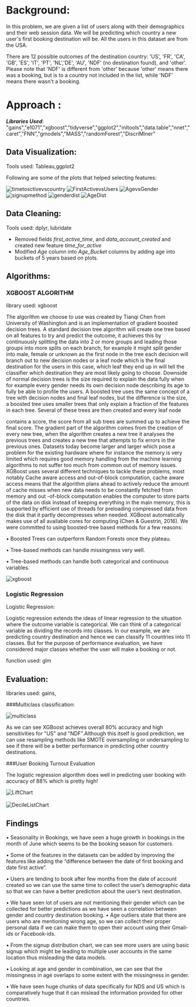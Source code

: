 # Background:

In this problem, we are given a list of users along with their demographics and their web session data.  We will be predicting which country a new user's first booking destination will be. All the users in this dataset are from the USA.

There are 12 possible outcomes of the destination country: 'US', 'FR', 'CA', 'GB', 'ES', 'IT', 'PT', 'NL','DE', 'AU', 'NDF' (no destination found), and 'other'. Please note that 'NDF' is different from 'other' because 'other' means there was a booking, but is to a country not included in the list, while 'NDF' means there wasn't a booking.

# Approach : 

_**Libraries Used**_:
"gains","e1071","xgboost","tidyverse","ggplot2","mltools","data.table","nnet","caret","FNN","gmodels","MASS","randomForest","DiscriMiner"

## Data Visualization:
Tools used: Tableau,ggplot2

Following are some of the plots that helped selecting features:

![timetosctivevscountry](https://raw.githubusercontent.com/TrueCoder1/Airbnb-New-User-Pred/master/plots/Time%20To%20Active%20vs%20Country%20Destination.png)
![FirstActivevsUsers](https://raw.githubusercontent.com/TrueCoder1/Airbnb-New-User-Pred/master/plots/First%20Active%20Year%20vs%20Users.png)
![AgevsGender](https://raw.githubusercontent.com/TrueCoder1/Airbnb-New-User-Pred/master/plots/Age%20vs%20Gender.png)
![signupmethod](https://raw.githubusercontent.com/TrueCoder1/Airbnb-New-User-Pred/master/plots/Signup_method.png)
![genderdist](https://raw.githubusercontent.com/TrueCoder1/Airbnb-New-User-Pred/master/plots/Gender.png)
![AgeDist](https://raw.githubusercontent.com/TrueCoder1/Airbnb-New-User-Pred/master/plots/AgeDist.png)

## Data Cleaning:
Tools used: dplyr, lubridate

* Removed fields _first_active_time_, and _data_account_created_ and created new feature _time_for_active_
* Modified _Age_ column into _Age_Bucket_ columns by adding age into buckets of 5 years based on plots.

## Algorithms:

### XGBOOST ALGORITHM

library used: xgboost

The algorithm we choose to use was created by Tianqi Chen from University of Washington and is an implementation of gradient boosted decision trees. A standard decision tree algorithm will create one tree based on all features to try and predict the outcome, it achieves this by continuously splitting the data into 2 or more groups and leading those groups into more splits on each branch, for example it might split gender into male, female or unknown as the first node in the tree each decision will branch out to new decision nodes or a leaf node which is the final destination for the users in this case, which leaf they end up in will tell the classifier which destination they are most likely going to choose.
Downside of normal decision trees is the size required to explain the data fully when for example every gender needs its own decision node describing its age to fully be able to profile the users.
A boosted tree uses the same concept of a tree with decision nodes and final leaf nodes, but the difference is the size, a boosted tree uses smaller trees that only explain a fraction of the features in each tree. Several of these trees are then created and every leaf node
 
contains a score, the score from all sub trees are summed up to achieve the final score. The gradient part of the algorithm comes from the creation of every new tree, when the algorithm creates a new tree it analyses the previous trees and creates a new tree that attempts to fix errors in the previous ones.
Datasets today become larger and larger which pose a problem for the existing hardware where for instance the memory is very limited which requires good memory handling from the machine learning algorithms to not suffer too much from common out of memory issues. XGBoost uses several different techniques to tackle these problems, most notably Cache aware access and out-of-block computation, cache aware access means that the algorithm plans ahead to actively reduce the amount of cache misses when new data needs to be constantly fetched from memory and out -of-block computation enables the computer to store parts of the data on disk instead of keeping everything in the main memory, this is supported by efficient use of threads for preloading compressed data from the disk that it partly decompresses when needed. XGBoost automatically makes use of all available cores for computing (Chen & Guestrin, 2016).
We were committed to using boosted-tree based methods for a few reasons:

• Boosted Trees can outperform Random Forests once they plateau.

• Tree-based methods can handle missingness very well.

• Tree-based methods can handle both categorical and continuous variables.

![xgboost](https://raw.githubusercontent.com/TrueCoder1/Airbnb-New-User-Pred/master/plots/xgb.png)

### Logistic Regression

Logistic Regression:

Logistic regression extends the ideas of linear regression to the situation where the outcome variable is categorical. We can think of a categorical variable as
dividing the records into classes. In our example, we are predicting country destination and hence we can classify 11 countries into 11 classes. But for the purpose of performance evaluation, we have considered major classes whether the user will make a booking or not.

function used: glm



## Evaluation:
libraries used: gains,

###Multiclass classification:

![multiclass](https://raw.githubusercontent.com/TrueCoder1/Airbnb-New-User-Pred/master/plots/MultiClass%20ClassificationPerformance.png)

As we can see XGBoost achieves overall 80% accuracy and high sensitivities for "US" and "NDF".Although this itself is good prediction, we can use resampling methods like SMOTE oversampling or undersampling to see if there will be a better performance in predicting other country destinations.

###User Booking Turnout Evaluation

The logistic regression algorithm does well in predicting user booking with accuracy of 88% which is pretty high!

![LiftChart](https://raw.githubusercontent.com/TrueCoder1/Airbnb-New-User-Pred/master/plots/LiftChart.png)</br></br>
![DecileListChart](https://raw.githubusercontent.com/TrueCoder1/Airbnb-New-User-Pred/master/plots/DecileWiseLiftChart.png)


## Findings
• Seasonality in Bookings, we have seen a huge growth in bookings in the month of June which seems to be the booking season for customers.

• Some of the features in the datasets can be added by improving the features like adding the “difference between the date of first booking and date first active”.

• Users are tending to book after few months from the date of account created so we can use the same time to collect the user’s demographic data so that we can have a better prediction about the user’s next destination.

• We have seen lot of users are not mentioning their gender which can be collected for better predictions as we have seen a correlation between gender and country destination booking.
• Age outliers state that there are users who are mentioning wrong age, so we can collect their proper personal data if we can make them to open their account using their Gmail-ids or Facebook-ids.

• From the signup distribution chart, we can see more users are using basic signup which might be leading to multiple user accounts in the same location thus misleading the data models.

• Looking at age and gender in combination, we can see that the missingness in age overlaps to some extent with the missingness in gender.

• We have seen huge chunks of data specifically for NDS and US which is comparatively huge that it can mislead the information provided for other countries.

